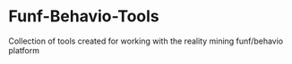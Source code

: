 Funf-Behavio-Tools
==================

Collection of tools created for working with the reality mining funf/behavio platform